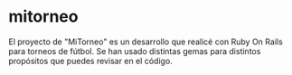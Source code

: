 # mitorneo
El proyecto de "MiTorneo" es un desarrollo que realicé con Ruby On Rails para torneos de fútbol. Se han usado distintas gemas
para distintos propósitos que puedes revisar en el código.
